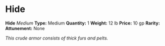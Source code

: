 # Hide

**Hide**
_Medium_
**Type:** Medium
**Quantity:** 1
**Weight:** 12 lb
**Price:** 10 gp
**Rarity:** 
**Attunement:** None

*This crude armor consists of thick furs and pelts.*